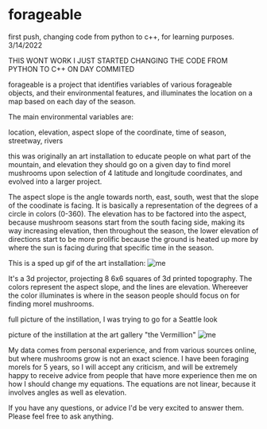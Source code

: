# forageable

first push, changing code from python to c++, for learning purposes. 3/14/2022

THIS WONT WORK I JUST STARTED CHANGING THE CODE FROM PYTHON TO C++  ON DAY COMMITED

forageable is a project that identifies variables of various forageable objects, and their environmental features,
and illuminates the location on a map based on each day of the season.

The main environmental variables are:

location,
elevation,
aspect slope of the coordinate,
time of season,
streetway,
rivers

this was originally an art installation to educate people on what part of the mountain, and elevation they should
go on a given day to find morel mushrooms upon selection of 4 latitude and longitude coordinates, and evolved into 
a larger project.

The aspect slope is the angle towards north, east, south, west that the slope of the coodinate is facing. It is basically a representation
of the degrees of a circle in colors (0-360). The elevation has to be factored into the aspect, because mushroom seasons start
from the south facing side, making its way increasing elevation, then throughout the season, the lower elevation of directions start
to be more prolific because the ground is heated up more by where the sun is facing during that specific time in the season.



This is a sped up gif of the art installation:
![me](https://github.com/Tecknique/forageable/blob/main/ezgif-2-a35deaf8ad.gif)

It's a 3d projector, projecting 8 6x6 squares of 3d printed topography. The colors
represent the aspect slope, and the lines are elevation. Whereever the color illuminates 
is where in the season people should focus on for finding morel mushrooms. 

full picture of the instillation, I was trying to go for a Seattle look

picture of the instillation at the art gallery "the Vermillion" 
![me](https://github.com/Tecknique/forageable/blob/main/artShowView.jpg)

My data comes from personal experience, and from various sources online, but where mushrooms grow is not an exact science. I have been foraging morels for 5 years, so I will accept any criticism, and will be extremely happy to receive advice from people that have more experience then me on how I should change my equations. The equations are not linear, because it involves angles as well as elevation.

If you have any questions, or advice I'd be very excited to answer them. Please feel free to ask anything.

